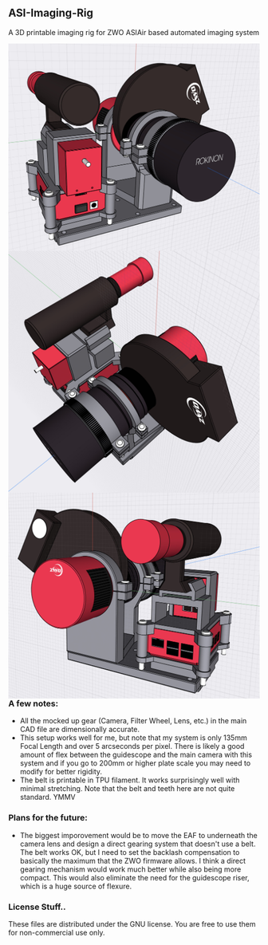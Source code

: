 ## ASI-Imaging-Rig
A 3D printable imaging rig for ZWO ASIAir based automated imaging system

<img src="Render 1.jpg"
     alt="Render"
     style="float: left; margin-right: 10px;" />
<img src="Render 2.jpg"
     alt="Render"
     style="float: left; margin-right: 10px;" />
<img src="Render 3.jpg"
     alt="Render"
     style="float: left; margin-right: 10px;" />

### A few notes:

- All the mocked up gear (Camera, Filter Wheel, Lens, etc.) in the main CAD file are dimensionally accurate.
- This setup works well for me, but note that my system is only 135mm Focal Length and over 5 arcseconds per pixel. There is likely a good amount of flex between the guidescope and the main camera with this system and if you go to 200mm or higher plate scale you may need to modify for better rigidity. 
- The belt is printable in TPU filament. It works surprisingly well with minimal stretching. Note that the belt and teeth here are not quite standard. YMMV

### Plans for the future:
- The biggest imporovement would be to move the EAF to underneath the camera lens and design a direct gearing system that doesn't use a belt. The belt works OK, but I need to set the backlash compensation to basically the maximum that the ZWO firmware allows. I think a direct gearing mechanism would work much better while also being more compact. This would also eliminate the need for the guidescope riser, which is a huge source of flexure. 


### License Stuff..
These files are distributed under the GNU license. You are free to use them for non-commercial use only. 
